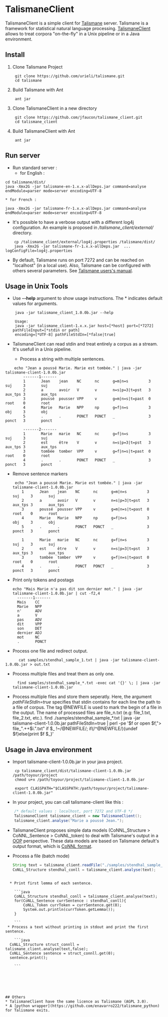 # TalismaneClient

TalismaneClient is a simple client for [Talismane](https://github.com/urieli/talismane) server. Talismane is a framework for statistical natural language processing. [TalismaneClient](https://github.com/jfaucon/talismane_client) allows to treat corpora "on-the-fly" in a Unix pipeline or in a Java environment.



## Install

1. Clone Talismane Project
        
        git clone https://github.com/urieli/talismane.git
        cd talismane
    
2. Build Talismane with Ant

        ant jar


3. Clone TalismaneClient in a new directory

        git clone https://github.com/jfaucon/talismane_client.git
        cd talismane_client
        
        
4. Build TalismaneClient with Ant

        ant jar
        

## Run server

* Run standard server :
    * for English :
```      
cd talismane/dist/
java -Xmx2G -jar talismane-en-1.x.x-allDeps.jar command=analyse endModule=parser mode=server encoding=UTF-8
```     
    * for French :
```
java -Xmx2G -jar talismane-fr-1.x.x-allDeps.jar command=analyse endModule=parser mode=server encoding=UTF-8
```
              
* It's possible to have a verbose output with a different log4j configuration. An example is proposed in _/talismane_client/external/_ directory. 
```
    cp /talismane_client/external/log4j.properties /talismane/dist/
    java -Xmx2G -jar talismane-fr-1.x.x-allDeps.jar  ... logConfigFile=log4j.properties
```
* By default, Talismane runs on port 7272 and can be reached on "localhost" (in a local use). Also, Talismane can be configured with others several parameters. See [Talismane users's manual](http://urieli.github.io/talismane/).



## Usage in Unix Tools

* Use __--help__ argument to show usage instructions. The * indicates default values for arguments.
    
       java -jar talismane_client_1.0.0b.jar --help

       Usage:
       java -jar talismane_client-1.x.x.jar host=[*host] port=[*7272] pathFileInput=[*stdin or path] 
       encoding=[*UTF-8] pathFileStdIn=[*false|true]




* TalismaneClient can read stdin and treat entirely a corpus as a stream. It's usefull in a Unix pipeline.

    * Process a string with multiple sentences.
```      
    echo "Jean a poussé Marie. Marie est tombée." | java -jar talismane-client-1.0.0b.jar
        -------1-------
        1       Jean    jean    NC      nc      g=m|n=s         3       suj     3       suj
        2       a       avoir   V       v       n=s|p=3|t=pst   3       aux_tps 3       aux_tps
        3       poussé  pousser VPP     v       g=m|n=s|t=past  0       root    0       root
        4       Marie   Marie   NPP     np      g=f|n=s         3       obj     3       obj
        5       .       .       PONCT   PONCT   _               3       ponct   3       ponct

        -------2-------
        1       Marie   marie   NC      nc      g=f|n=s         3       suj     3       suj
        2       est     être    V       v       n=s|p=3|t=pst   3       aux_tps 3       aux_tps
        3       tombée  tomber  VPP     v       g=f|n=s|t=past  0       root    0       root
        4       .       .       PONCT   PONCT   _               3       ponct   3       ponct
```
 
 * Remove sentence markers
 
   ```     
    echo "Jean a poussé Marie. Marie est tombée." | java -jar talismane-client-1.0.0b.jar
       1       Jean    jean    NC      nc      g=m|n=s         3       suj     3       suj
       2       a       avoir   V       v       n=s|p=3|t=pst   3       aux_tps 3       aux_tps
       3       poussé  pousser VPP     v       g=m|n=s|t=past  0       root    0       root
       4       Marie   Marie   NPP     np      g=f|n=s         3       obj     3       obj
       5       .       .       PONCT   PONCT   _               3       ponct   3       ponct

       1       Marie   marie   NC      nc      g=f|n=s         3       suj     3       suj
       2       est     être    V       v       n=s|p=3|t=pst   3       aux_tps 3       aux_tps
       3       tombée  tomber  VPP     v       g=f|n=s|t=past  0       root    0       root
       4       .       .       PONCT   PONCT   _               3       ponct   3       ponct
   ```  

  * Print only tokens and postags
  
    ```     
    echo "Mais Marie n'a pas dit son dernier mot." | java -jar talismane-client-1.0.0b.jar | cut -f2,4
      -------1-------
      Mais    CC
      Marie   NPP
      n'      ADV
      a       V
      pas     ADV
      dit     VPP
      son     DET
      dernier ADJ
      mot     NC
      .       PONCT

    ``` 

  * Process one file and redirect output.
```    
      cat samples/stendhal_sample_1.txt | java -jar talismane-client-1.0.0b.jar > out.txt
```
     
 * Process multiple files and treat them as only one.
          
         find samples/stendhal_sample_*.txt -exec cat '{}' \; | java -jar talismane-client-1.0.0b.jar 
               
  * Process multiple files and store them seperatly. Here, the argument _pathFileStdIn=true_ specifies that stdin contains for each line the path to a file of corpus. The tag @NEWFILE is used to mark the begin of a file in the output. The name of processed files are file_n.txt (e.g: file_1.txt, file_2.txt, etc.).
          find ./samples/stendhal_sample_*.txt | java -jar talismane-client-1.0.0b.jar pathFileStdIn=true | perl -pe '$f or open $f,"> file_".++$i.".txt" if $_ !~/\@NEWFILE/; if(/^\@NEWFILE/){undef $f}else{print $f $_}'

## Usage in Java environment


* Import talismane-client-1.0.0b.jar in your java project.

       cp talismane_client/dist/talismane-client-1.0.0b.jar /path/toyour/project
       chmod u+x /path/toyour/project/talismane-client-1.0.0b.jar
          
       export CLASSPATH="$CLASSPATH:/path/toyour/project/talismane-client-1.0.0b.jar"
          
    
* In your project, you can call talismane-client like this :
```java
	/* default values : localhost, port 7272 and UTF-8 */
	TalismaneClient talismane_client = new TalismaneClient();
    talismane_client.analyse("Marie a poussé Jean.");
```

* TalismaneClient proposes simple data models (CoNNL_Structure > CoNNL_Sentence > CoNNL_token) to deal with Talismane's output in a [OOP](http://en.wikipedia.org/wiki/Object-oriented_programming) perspective. These data models are based on Talismane default's output format, which is [CoNNL format](http://nextens.uvt.nl/depparse-wiki/DataFormat").
 * Process a file (batch mode)

    ```java
	String text = talismane_client.readFile("./samples/stendhal_sample_1.txt");
	CoNLL_Structure stendhal_conll = talismane_client.analyse(text);
```

  * Print first lemma of each sentence.

    ```java
    CoNLL_Structure stendhal_conll = talismane_client.analyse(text);
	for(CoNLL_Sentence currSentence : stendhal_conll){
		CoNLL_Token currToken = currSentence.get(0);
		System.out.println(currToken.getLemma());
	}
		
    ```
 * Process a text without printing in stdout and print the first sentence.

    ```java
  CoNLL_Structure struct_connll = talismane_client.analyse(text,false);
  CoNLL_Sentence sentence = struct_connll.get(0);
  sentence.print();

    ```






## Others
* TalismaneClient have the same licence as Talismane (AGPL 3.0).
* A [python wrapper](https://github.com/enavarro222/talismane_python) for Talismane exits.

